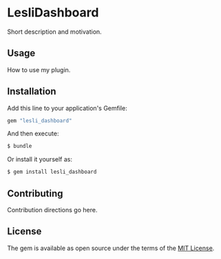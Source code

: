 # LesliDashboard
Short description and motivation.

## Usage
How to use my plugin.

## Installation
Add this line to your application's Gemfile:

```ruby
gem "lesli_dashboard"
```

And then execute:
```bash
$ bundle
```

Or install it yourself as:
```bash
$ gem install lesli_dashboard
```

## Contributing
Contribution directions go here.

## License
The gem is available as open source under the terms of the [MIT License](https://opensource.org/licenses/MIT).
